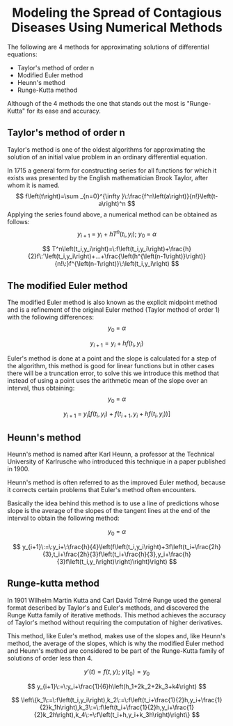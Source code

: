 <h1 align="center">Modeling the Spread of Contagious Diseases Using Numerical Methods</h1>

The following are 4 methods for approximating solutions of differential equations:

- Taylor's method of order n
- Modified Euler method
- Heunn's method
- Runge-Kutta method

Although of the 4 methods the one that stands out the most is "Runge-Kutta" for its ease and accuracy.

## Taylor's method of order n

Taylor's method is one of the oldest algorithms for approximating the solution of an initial value problem in an ordinary differential equation.

In 1715 a general form for constructing series for all functions for which it exists was presented by the English mathematician Brook Taylor, after whom it is named.
$$
f\left(t\right)=\sum _{n=0}^{\infty }\:\frac{f^n\left(a\right)}{n!}\left(t-a\right)^n
$$
Applying the series found above, a numerical method can be obtained as follows:
$$
y_{i+1}\:=\:y_i\:+\:hT^n\left(t_i,y_i\right);\:y_0\:=\:\alpha 
$$

$$
T^n\left(t_i,y_i\right)=\:f\left(t_i,y_i\right)+\frac{h}{2}f\:'\left(t_i,y_i\right)+...+\frac{\left(h^{\left(n-1\right)}\right)}{n!\:}f^{\left(n-1\right)}\:\left(t_i,y_i\right)
$$

## The modified Euler method

The modified Euler method is also known as the explicit midpoint method and is a refinement of the original Euler method (Taylor method of order 1) with the following differences:
$$
y_0\:=\:\alpha
$$

$$
y_{i+1}=y_i+hf\left(t_i,y_i\right)
$$

Euler's method is done at a point and the slope is calculated for a step of the algorithm, this method is good for linear functions but in other cases there will be a truncation error, to solve this we introduce this method that instead of using a point uses the arithmetic mean of the slope over an interval, thus obtaining:
$$
y_0\:=\:\alpha
$$

$$
y_{i+1}\:=\:y_i\left[f\left(t_i,y_i\right)+f\left(t_{i+1},y_i+hf\left(t_i,y_i\right)\right)\right]
$$

## Heunn's method

Heunn's method is named after Karl Heunn, a professor at the Technical University of Karlrusche who introduced this technique in a paper published in 1900.

Heunn's method is often referred to as the improved Euler method, because it corrects certain problems that Euler's method often encounters. 

Basically the idea behind this method is to use a line of predictions whose slope is the average of the slopes of the tangent lines at the end of the interval to obtain the following method:

$$
y_0\:=\:\alpha
$$

$$
y_{i+1}\:=\:y_i+\:\frac{h}{4}\left(f\left(t_i,y_i\right)+3f\left(t_i+\frac{2h}{3},t_i+\frac{2h}{3}f\left(t_i+\frac{h}{3},y_i+\frac{h}{3}f\left(t_i,y_i\right)\right)\right)\right)
$$

## Runge-kutta method

In 1901 WIlhelm Martin Kutta and Carl David Tolmé Runge used the general format described by Taylor's and Euler's methods, and discovered the Runge Kutta family of iterative methods. This method achieves the accuracy of Taylor's method without requiring the computation of higher derivatives.

This method, like Euler's method, makes use of the slopes and, like Heunn's method, the average of the slopes, which is why the modified Euler method and Heunn's method are considered to be part of the Runge-Kutta family of solutions of order less than 4.

$$
y'\left(t\right)=f\left(t,y\right);\:y\left(t_0\right)=y_0
$$

$$
y_{i+1}\:=\:y_i+\frac{1}{6}h\left(h_1+2k_2+2k_3+k4\right)
$$

$$
\left\{k_1\:=\:f\left(t_i,y_i\right),k_2\:=\:f\left(t_i+\frac{1}{2}h,y_i+\frac{1}{2}k_1h\right),k_3\:=\:f\left(t_i+\frac{1}{2}h,y_i+\frac{1}{2}k_2h\right),k_4\:=\:f\left(t_i+h,y_i+k_3h\right)\right\}
$$

